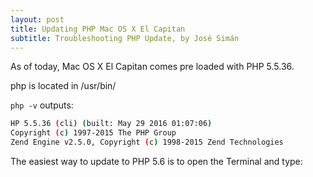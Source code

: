 ```yaml
---
layout: post
title: Updating PHP Mac OS X El Capitan
subtitle: Troubleshooting PHP Update, by José Simán
---
```

As of today, Mac OS X El Capitan comes pre loaded with PHP 5.5.36.

php is located in /usr/bin/

```php -v``` outputs:

```bash
HP 5.5.36 (cli) (built: May 29 2016 01:07:06)
Copyright (c) 1997-2015 The PHP Group
Zend Engine v2.5.0, Copyright (c) 1998-2015 Zend Technologies
```

The easiest way to update to PHP 5.6 is to open the Terminal and type:

```curl -s http://php-osx.liip.ch/install.sh | bash -s 5.6
```


